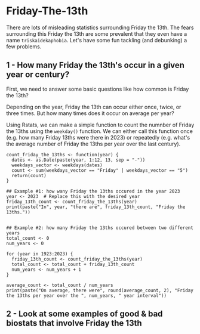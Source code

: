 # Friday-The-13th
There are lots of misleading statistics surrounding Friday the 13th. The fears surrounding this Friday the 13th are some prevalent that they even have a name `triskaidekaphobia`.
Let's have some fun tackling (and debunking) a few problems.


## 1 - How many Friday the 13th's occur in a given year or century?
First, we need to answer some basic questions like how common is Friday the 13th?

Depending on the year, Friday the 13th can occur either once, twice, or three times. But how many times does it occur on average per year?

Using Rstats, we can make a simple function to count the numnber of Friday the 13ths using the `weekday()` function. We can either call this function once (e.g. how many Friday 13ths were there in 2023) or repeatedly (e.g. what's the average number of Friday the 13ths per year over the last century).

```
count_friday_the_13ths <- function(year) {
  dates <- as.Date(paste(year, 1:12, 13, sep = "-"))
  weekdays_vector <- weekdays(dates)
  count <- sum(weekdays_vector == "Friday" | weekdays_vector == "5")
  return(count)
}

## Example #1: how wany Friday the 13ths occured in the year 2023
year <- 2023  # Replace this with the desired year
friday_13th_count <- count_friday_the_13ths(year)
print(paste("In", year, "there are", friday_13th_count, "Friday the 13ths."))


## Example #2: how many Friday the 13ths occured between two different years
total_count <- 0
num_years <- 0

for (year in 1923:2023) {
  friday_13th_count <- count_friday_the_13ths(year)
  total_count <- total_count + friday_13th_count
  num_years <- num_years + 1
}

average_count <- total_count / num_years
print(paste("On average, there were", round(average_count, 2), "Friday the 13ths per year over the ", num_years, " year interval"))

```

## 2 - Look at some examples of good & bad biostats that involve Friday the 13th

